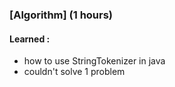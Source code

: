 ### [Algorithm] (1 hours)
#### Learned :
- how to use StringTokenizer in java
- couldn't solve 1 problem
